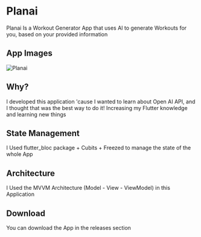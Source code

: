 # Planai

Planai Is a Workout Generator App that uses AI to generate Workouts for you, based on your provided information

## App Images

![Planai](https://github.com/RyanHolanda/Planai/assets/86686024/4e751da7-792c-4b48-ab7a-c8f7e35b9fe4)

## Why?

I developed this application 'cause I wanted to learn about Open AI API, and I thought that was the best way to do it! Increasing my Flutter knowledge and learning new things

## State Management

I Used flutter_bloc package + Cubits + Freezed to manage the state of the whole App

## Architecture

I Used the MVVM Architecture (Model - View - ViewModel) in this Application

## Download

You can download the App in the releases section



